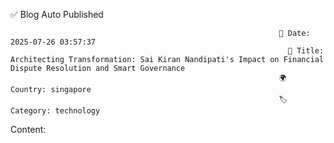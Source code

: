 ✅ Blog Auto Published

                                                                📅 Date: 2025-07-26 03:57:37
                                                                  📌 Title: Architecting Transformation: Sai Kiran Nandipati's Impact on Financial Dispute Resolution and Smart Governance
                                                                🌍 Country: singapore
                                                                🏷️ Category: technology

Content: 
